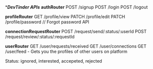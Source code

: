 ****DevTinder APIs***
**authRouter**
POST /signup
POST /login
POST /logout

**profileRouter**
GET /profile/view
PATCH /profile/edit
PATCH /profile/password // Forgot password API

**connectionRequestRouter**
POST /request/send/:status/:userId
POST /request/review/:status/:requestId

**userRouter**
GET /user/requests/received
GET /user/connections
GET /user/feed - Gets you the profiles of other users on platform

Status: ignored, interested, accepeted, rejected